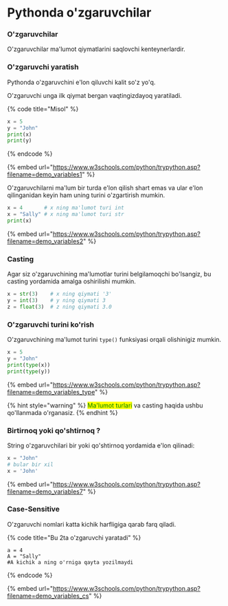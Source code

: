 # Pythonda o'zgaruvchilar

### O'zgaruvchilar

O'zgaruvchilar ma'lumot qiymatlarini saqlovchi kenteynerlardir.

### O'zgaruvchi yaratish

Pythonda o'zgaruvchini e'lon qiluvchi kalit so'z yo'q.&#x20;

O'zgaruvchi unga ilk qiymat bergan vaqtingizdayoq yaratiladi.

{% code title="Misol" %}
```python
x = 5
y = "John"
print(x)
print(y)
```
{% endcode %}

{% embed url="https://www.w3schools.com/python/trypython.asp?filename=demo_variables1" %}

O'zgaruvchilarni ma'lum bir turda e'lon qilish shart emas va ular e'lon qilinganidan keyin ham uning turini o'zgartirish mumkin.

```python
x = 4       # x ning ma'lumot turi int
x = "Sally" # x ning ma'lumot turi str
print(x)
```

{% embed url="https://www.w3schools.com/python/trypython.asp?filename=demo_variables2" %}

### Casting

Agar siz o'zgaruvchining ma'lumotlar turini belgilamoqchi bo'lsangiz, bu casting yordamida amalga oshirilishi mumkin.

```python
x = str(3)    # x ning qiymati '3'
y = int(3)    # y ning qiymati 3
z = float(3)  # z ning qiymati 3.0 
```

### O'zgaruvchi turini ko'rish

O'zgaruvchining ma'lumot turini `type()` funksiyasi orqali olishinigiz mumkin.

```python
x = 5
y = "John"
print(type(x))
print(type(y)) 
```

{% embed url="https://www.w3schools.com/python/trypython.asp?filename=demo_variables_type" %}

{% hint style="warning" %}
<mark style="color:green;">Ma'lumot turlari</mark> va casting haqida ushbu qo'llanmada o'rganasiz.
{% endhint %}

### Birtirnoq yoki qo'shtirnoq ?

String o'zgaruvchilari bir yoki qo'shtirnoq yordamida e'lon qilinadi:

```python
x = "John"
# bular bir xil
x = 'John'
```

{% embed url="https://www.w3schools.com/python/trypython.asp?filename=demo_variables7" %}

### Case-Sensitive

O'zgaruvchi nomlari katta kichik harfligiga qarab farq qiladi.

{% code title="Bu 2ta o'zgaruvchi yaratadi" %}
```
a = 4
A = "Sally"
#A kichik a ning o'rniga qayta yozilmaydi
```
{% endcode %}

{% embed url="https://www.w3schools.com/python/trypython.asp?filename=demo_variables_cs" %}
